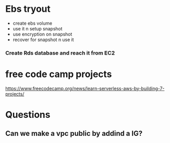 # Ebs tryout
* create ebs volume
* use it n setup snapshot
* use encryption on snapshot
* recover for snapshot n use it

### Create Rds database and reach it from EC2


# free code camp projects
https://www.freecodecamp.org/news/learn-serverless-aws-by-building-7-projects/


# Questions 
## Can we make a vpc public by addind a IG?
